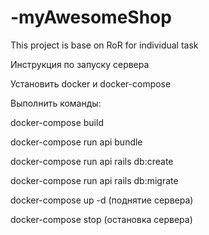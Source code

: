 # -myAwesomeShop
This project is base on RoR for individual task

Инструкция по запуску сервера

Установить docker и docker-compose

Выполнить команды:

docker-compose build

docker-compose run api bundle

docker-compose run api rails db:create

docker-compose run api rails db:migrate

docker-compose up -d   (поднятие сервера)

docker-compose stop    (остановка сервера)
